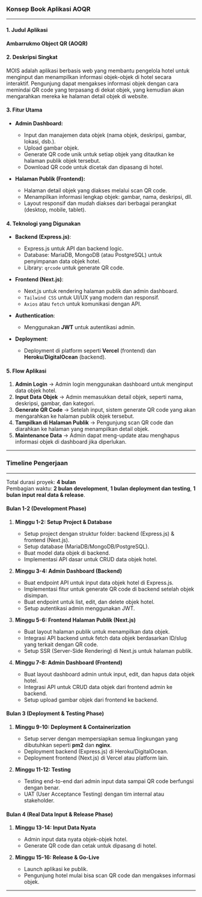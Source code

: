 
### **Konsep Book Aplikasi AOQR**
---

#### 1. **Judul Aplikasi**
**Ambarrukmo Object QR (AOQR)**

#### 2. **Deskripsi Singkat**
MOIS adalah aplikasi berbasis web yang membantu pengelola hotel untuk menginput dan menampilkan informasi objek-objek di hotel secara interaktif. Pengunjung dapat mengakses informasi objek dengan cara memindai QR code yang terpasang di dekat objek, yang kemudian akan mengarahkan mereka ke halaman detail objek di website.

#### 3. **Fitur Utama**
- **Admin Dashboard:**
  - Input dan manajemen data objek (nama objek, deskripsi, gambar, lokasi, dsb.).
  - Upload gambar objek.
  - Generate QR code unik untuk setiap objek yang ditautkan ke halaman publik objek tersebut.
  - Download QR code untuk dicetak dan dipasang di hotel.
  
- **Halaman Publik (Frontend):**
  - Halaman detail objek yang diakses melalui scan QR code.
  - Menampilkan informasi lengkap objek: gambar, nama, deskripsi, dll.
  - Layout responsif dan mudah diakses dari berbagai perangkat (desktop, mobile, tablet).

#### 4. **Teknologi yang Digunakan**
- **Backend (Express.js)**:
  - Express.js untuk API dan backend logic.
  - Database: MariaDB, MongoDB (atau PostgreSQL) untuk penyimpanan data objek hotel.
  - Library: `qrcode` untuk generate QR code.
  
- **Frontend (Next.js)**:
  - Next.js untuk rendering halaman publik dan admin dashboard.
  - `Tailwind CSS` untuk UI/UX yang modern dan responsif.
  - `Axios` atau `fetch` untuk komunikasi dengan API.

- **Authentication**: 
  - Menggunakan **JWT** untuk autentikasi admin.

- **Deployment**:
  - Deployment di platform seperti **Vercel** (frontend) dan **Heroku**/**DigitalOcean** (backend).

#### 5. **Flow Aplikasi**
1. **Admin Login** → Admin login menggunakan dashboard untuk menginput data objek hotel.
2. **Input Data Objek** → Admin memasukkan detail objek, seperti nama, deskripsi, gambar, dan kategori.
3. **Generate QR Code** → Setelah input, sistem generate QR code yang akan mengarahkan ke halaman publik objek tersebut.
4. **Tampilkan di Halaman Publik** → Pengunjung scan QR code dan diarahkan ke halaman yang menampilkan detail objek.
5. **Maintenance Data** → Admin dapat meng-update atau menghapus informasi objek di dashboard jika diperlukan.

---

### **Timeline Pengerjaan**
---

Total durasi proyek: **4 bulan**  
Pembagian waktu: **2 bulan development**, **1 bulan deployment dan testing**, **1 bulan input real data & release**.

#### **Bulan 1-2 (Development Phase)**
1. **Minggu 1-2: Setup Project & Database**
   - Setup project dengan struktur folder: backend (Express.js) & frontend (Next.js).
   - Setup database (MariaDB/MongoDB/PostgreSQL).
   - Buat model data objek di backend.
   - Implementasi API dasar untuk CRUD data objek hotel.

2. **Minggu 3-4: Admin Dashboard (Backend)**
   - Buat endpoint API untuk input data objek hotel di Express.js.
   - Implementasi fitur untuk generate QR code di backend setelah objek disimpan.
   - Buat endpoint untuk list, edit, dan delete objek hotel.
   - Setup autentikasi admin menggunakan JWT.
   
3. **Minggu 5-6: Frontend Halaman Publik (Next.js)**
   - Buat layout halaman publik untuk menampilkan data objek.
   - Integrasi API backend untuk fetch data objek berdasarkan ID/slug yang terkait dengan QR code.
   - Setup SSR (Server-Side Rendering) di Next.js untuk halaman publik.

4. **Minggu 7-8: Admin Dashboard (Frontend)**
   - Buat layout dashboard admin untuk input, edit, dan hapus data objek hotel.
   - Integrasi API untuk CRUD data objek dari frontend admin ke backend.
   - Setup upload gambar objek dari frontend ke backend.

#### **Bulan 3 (Deployment & Testing Phase)**
1. **Minggu 9-10: Deployment & Containerization**
   - Setup server dengan mempersiapkan semua lingkungan yang dibutuhkan seperti **pm2** dan **nginx**.
   - Deployment backend (Express.js) di Heroku/DigitalOcean.
   - Deployment frontend (Next.js) di Vercel atau platform lain.
   
2. **Minggu 11-12: Testing**
   - Testing end-to-end dari admin input data sampai QR code berfungsi dengan benar.
   - UAT (User Acceptance Testing) dengan tim internal atau stakeholder.

#### **Bulan 4 (Real Data Input & Release Phase)**
1. **Minggu 13-14: Input Data Nyata**
   - Admin input data nyata objek-objek hotel.
   - Generate QR code dan cetak untuk dipasang di hotel.

2. **Minggu 15-16: Release & Go-Live**
   - Launch aplikasi ke publik.
   - Pengunjung hotel mulai bisa scan QR code dan mengakses informasi objek.

---
